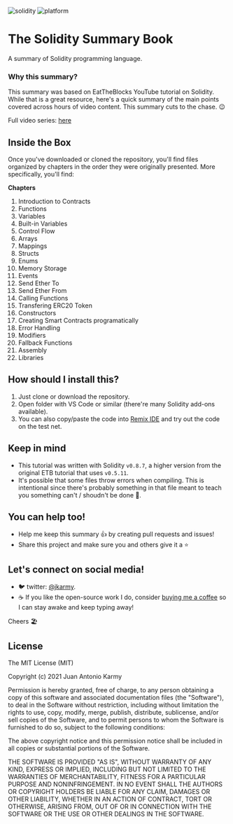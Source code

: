 
   ![solidity](https://img.shields.io/badge/solidity-v0.8.7-blue.svg)
   ![platform](https://img.shields.io/badge/platform-remix-orange.svg)
# The Solidity Summary Book
A summary of Solidity programming language.

### Why this summary?
This summary was based on EatTheBlocks YouTube tutorial on Solidity.
While that is a great resource, here's a quick summary of the main points covered across hours of video content.
This summary cuts to the chase. 😉

Full video series: [here](https://youtu.be/p3C7jljTXaA)

## Inside the Box
Once you've downloaded or cloned the repository, you'll find files organized by chapters in the order they were originally presented.
More specifically, you'll find:

**Chapters**

 01. Introduction to Contracts
 02. Functions
 03. Variables
 04. Built-in Variables
 05. Control Flow
 06. Arrays
 07. Mappings
 08. Structs
 09. Enums
 10. Memory Storage
 11. Events
 12. Send Ether To
 13. Send Ether From
 14. Calling Functions
 15. Transfering ERC20 Token
 16. Constructors
 17. Creating Smart Contracts programatically
 18. Error Handling
 19. Modifiers
 20. Fallback Functions
 21. Assembly
 22. Libraries

## How should I install this?

1. Just clone or download the repository.
2. Open folder with VS Code or similar (there're many Solidity add-ons available).
3. You can also copy/paste the code into [Remix IDE](https://remix.ethereum.org) and try out the code on the test net.


## Keep in mind
* This tutorial was written with Solidity `v0.8.7`, a higher version from the original ETB tutorial that uses `v0.5.11`.
* It's possible that some files throw errors when compiling. This is intentional since there's probably something in that file meant to teach you something can't / shoudn't be done 🙂.


## You can help too!
* Help me keep this summary :+1: by creating pull requests and issues!
* Share this project and make sure you and others give it a ⭐


## Let's connect on social media!
* 🐦 twitter: [@jkarmy](http://twitter.com/jkarmy).
* ☕️ If you like the open-source work I do, consider [buying me a coffee](https://www.buymeacoffee.com/juankarmy) so I can stay awake and keep typing away!

Cheers 🏖

## License
The MIT License (MIT)

Copyright (c) 2021 Juan Antonio Karmy

Permission is hereby granted, free of charge, to any person obtaining a copy
of this software and associated documentation files (the "Software"), to deal
in the Software without restriction, including without limitation the rights
to use, copy, modify, merge, publish, distribute, sublicense, and/or sell
copies of the Software, and to permit persons to whom the Software is
furnished to do so, subject to the following conditions:

The above copyright notice and this permission notice shall be included in all
copies or substantial portions of the Software.

THE SOFTWARE IS PROVIDED "AS IS", WITHOUT WARRANTY OF ANY KIND, EXPRESS OR
IMPLIED, INCLUDING BUT NOT LIMITED TO THE WARRANTIES OF MERCHANTABILITY,
FITNESS FOR A PARTICULAR PURPOSE AND NONINFRINGEMENT. IN NO EVENT SHALL THE
AUTHORS OR COPYRIGHT HOLDERS BE LIABLE FOR ANY CLAIM, DAMAGES OR OTHER
LIABILITY, WHETHER IN AN ACTION OF CONTRACT, TORT OR OTHERWISE, ARISING FROM,
OUT OF OR IN CONNECTION WITH THE SOFTWARE OR THE USE OR OTHER DEALINGS IN THE
SOFTWARE.
